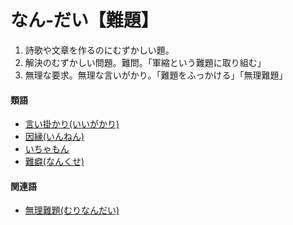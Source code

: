 # なん‐だい【難題】
1. 詩歌や文章を作るのにむずかしい題。
2. 解決のむずかしい問題。難問。「軍縮という難題に取り組む」
3. 無理な要求。無理な言いがかり。「難題をふっかける」「無理難題」
    

#### 類語

-   [言い掛かり(いいがかり)](https://dictionary.goo.ne.jp/word/%E8%A8%80%E6%8E%9B%E3%82%8A/#jn-9319)
-   [因縁(いんねん)](https://dictionary.goo.ne.jp/word/%E5%9B%A0%E7%B8%81/#jn-16891)
-   [いちゃもん](https://dictionary.goo.ne.jp/word/%E3%81%84%E3%81%A1%E3%82%83%E3%82%82%E3%82%93/#jn-12901)
-   [難癖(なんくせ)](https://dictionary.goo.ne.jp/word/%E9%9B%A3%E7%99%96/#jn-165705)

#### 関連語

-   [無理難題(むりなんだい)](https://dictionary.goo.ne.jp/word/%E7%84%A1%E7%90%86%E9%9B%A3%E9%A1%8C/#jn-216195)